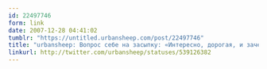 ```yaml
---
id: 22497746
form: link
date: 2007-12-28 04:41:02
tumblr: "https://untitled.urbansheep.com/post/22497746"
title: "urbansheep: Вопрос себе на засыпку: «Интересно, дорогая, и зачем у тебя открыто двадцать вкладок с Drive.ru?»"
linkurl: http://twitter.com/urbansheep/statuses/539126382
---
```


